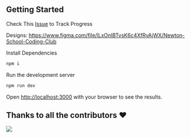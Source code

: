 ## Getting Started 

Check This [Issue](https://github.com/nsccpccoe/nscc-frontend/issues/1) to Track Progress

Designs: https://www.figma.com/file/lLxOnIBTvsK6c4XfRyAjWX/Newton-School-Coding-Club

Install Dependencies
```bash
npm i
```

Run the development server

```bash
npm run dev
```

Open [http://localhost:3000](http://localhost:3000) with your browser to see the results.

## Thanks to all the contributors ❤️
<a href = "https://github.com/nsccpccoe/nscc-frontend/graphs/contributors">
  <img src = "https://contrib.rocks/image?repo=nsccpccoe/nscc-frontend"/>
</a>
